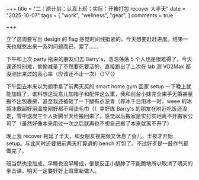 +++
title = "二｜原计划：认真上班；实际：开箱打包 recover 大半天"
date = "2025-10-07"
tags = [
    "work",
    "wellness",
    "gear",
]
comments = true

+++

立了这周要写出 design 的 flag 感觉时间线挺紧的，今天想要赶赶进度。结果一天也就憋出来一系列问题而已，累了…… 

下午和上次 party 拖来的朋友们去 Barry's，浩浩荡荡 5 个人也是很难得了。今天课还特别难，偷偷减量了不然要死要活的，直接跑出了上次在 lab 测 VO2Max 都没测出来过的高心率（应该还不止一次）⊙▽⊙

下午回去本来以为顺手拿了前两天买的 smart home gym 回家 setup 一下晚上就能加班了，谁料想这玩意儿加箱子和配件这么重，我和前台小妹完全束手无策甚至搬不出包裹房，甚至我还被砸了一下腿有点淤青（养冰千日用冰一时，weee 的冰袋冰敷超好用温度刚好都不用垫毛巾（）幸好练 Barry's 的朋友在附近吃饭还没走，雪中送炭三个人折腾半天给搬回来了。感觉以后搬家是实打实地离不开搬家公司了（虽然好像本来用过一次之后就再也不想自己搬了本来就离不开了）

晚上我 recover 拖延了半天，和女朋友视完频又休息了会儿，半夜才开始 setup。与此同时还要把前两天打算退的 bench 打包了。不过好歹是一鼓作气都做完了。

班当然也没加成，早睡也没早睡成，倒是反正小腿肿了不能跪地所以取消了明天的拳击课，明天一定要好好上班重新做人。